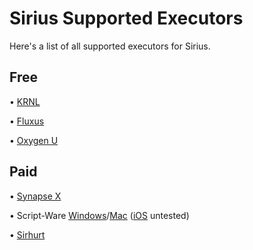 # Sirius Supported Executors

Here's a list of all supported executors for Sirius.

## Free

• [KRNL](https://krnl.place)


• [Fluxus](https://fluxteam.net)


• [Oxygen U](https://wearedevs.net/d/Oxygen%20U)

## Paid

• [Synapse X](https://x.synapse.to)


• Script-Ware [Windows](https://script-ware.com/w)/[Mac](https://script-ware.com/m) ([iOS](https://script-ware.com/ios) untested)


• [Sirhurt](https://sirhurt.net)
